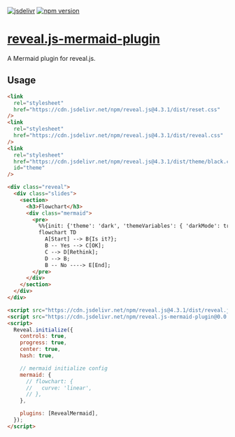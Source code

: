 [![jsdelivr][jsdelivr-badge]][jsdelivr-link]
[![npm version][fury-badge]][fury-link]

# [reveal.js-mermaid-plugin](https://zjffun.github.io/reveal.js-mermaid-plugin)

A Mermaid plugin for reveal.js.

## Usage

```html
<link
  rel="stylesheet"
  href="https://cdn.jsdelivr.net/npm/reveal.js@4.3.1/dist/reset.css"
/>
<link
  rel="stylesheet"
  href="https://cdn.jsdelivr.net/npm/reveal.js@4.3.1/dist/reveal.css"
/>
<link
  rel="stylesheet"
  href="https://cdn.jsdelivr.net/npm/reveal.js@4.3.1/dist/theme/black.css"
  id="theme"
/>

<div class="reveal">
  <div class="slides">
    <section>
      <h3>Flowchart</h3>
      <div class="mermaid">
        <pre>
          %%{init: {'theme': 'dark', 'themeVariables': { 'darkMode': true }}}%%
          flowchart TD
            A[Start] --> B{Is it?};
            B -- Yes --> C[OK];
            C --> D[Rethink];
            D --> B;
            B -- No ----> E[End];
        </pre>
      </div>
    </section>
  </div>
</div>

<script src="https://cdn.jsdelivr.net/npm/reveal.js@4.3.1/dist/reveal.js"></script>
<script src="https://cdn.jsdelivr.net/npm/reveal.js-mermaid-plugin@0.0.3/plugin/mermaid/mermaid.js"></script>
<script>
  Reveal.initialize({
    controls: true,
    progress: true,
    center: true,
    hash: true,

    // mermaid initialize config
    mermaid: {
      // flowchart: {
      //   curve: 'linear',
      // },
    },

    plugins: [RevealMermaid],
  });
</script>
```

[fury-link]: https://badge.fury.io/js/reveal.js-mermaid-plugin
[fury-badge]: https://badge.fury.io/js/reveal.js-mermaid-plugin.svg
[jsdelivr-link]: https://www.jsdelivr.com/package/npm/reveal.js-mermaid-plugin
[jsdelivr-badge]: https://data.jsdelivr.com/v1/package/npm/reveal.js-mermaid-plugin/badge
